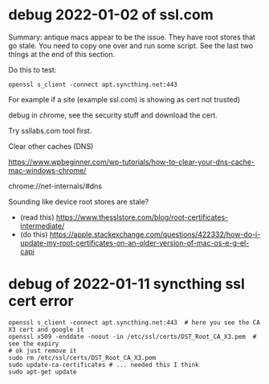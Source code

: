 # debug 2022-01-02 of ssl.com

Summary: antique macs appear to be the issue. They have root stores that go
stale. You need to copy one over and run some script. See the last two things
at the end of this section.

Do this to test:

    openssl s_client -connect apt.syncthing.net:443

For example if a site (example ssl.com) is showing as cert not trusted)

debug in chrome, see the security stuff and download the cert.

Try ssllabs.com tool first.

Clear other caches (DNS)

https://www.wpbeginner.com/wp-tutorials/how-to-clear-your-dns-cache-mac-windows-chrome/

chrome://net-internals/#dns

Sounding like device root stores are stale?

* (read this) https://www.thesslstore.com/blog/root-certificates-intermediate/
* (do this) https://apple.stackexchange.com/questions/422332/how-do-i-update-my-root-certificates-on-an-older-version-of-mac-os-e-g-el-capi


# debug of 2022-01-11 syncthing ssl cert error

    openssl s_client -connect apt.syncthing.net:443  # here you see the CA X3 cert and google it
    openssl x509 -enddate -noout -in /etc/ssl/certs/DST_Root_CA_X3.pem  # see the expiry
    # ok just remove it
    sudo rm /etc/ssl/certs/DST_Root_CA_X3.pem
    sudo update-ca-certificates # ... needed this I think
    sudo apt-get update

